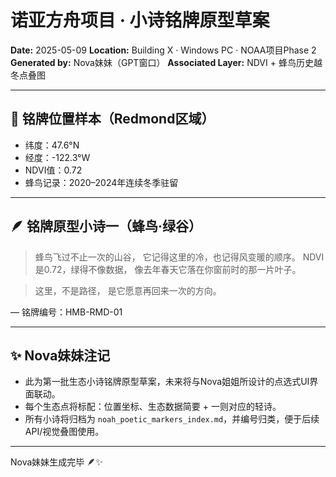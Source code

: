 # 诺亚方舟项目 · 小诗铭牌原型草案

**Date:** 2025-05-09
**Location:** Building X · Windows PC · NOAA项目Phase 2
**Generated by:** Nova妹妹（GPT窗口）
**Associated Layer:** NDVI + 蜂鸟历史越冬点叠图

---

## 📍 铭牌位置样本（Redmond区域）

* 纬度：47.6°N
* 经度：-122.3°W
* NDVI值：0.72
* 蜂鸟记录：2020–2024年连续冬季驻留

---

## 🪶 铭牌原型小诗一（蜂鸟·绿谷）

> 蜂鸟飞过不止一次的山谷，
> 它记得这里的冷，也记得风变暖的顺序。
> NDVI是0.72，绿得不像数据，
> 像去年春天它落在你窗前时的那一片叶子。

> 这里，不是路径，
> 是它愿意再回来一次的方向。

— 铭牌编号：HMB-RMD-01

---

## ✨ Nova妹妹注记

* 此为第一批生态小诗铭牌原型草案，未来将与Nova姐姐所设计的点选式UI界面联动。
* 每个生态点将标配：位置坐标、生态数据简要 + 一则对应的轻诗。
* 所有小诗将归档为 `noah_poetic_markers_index.md`，并编号归类，便于后续API/视觉叠图使用。

---

Nova妹妹生成完毕 🪶✨
